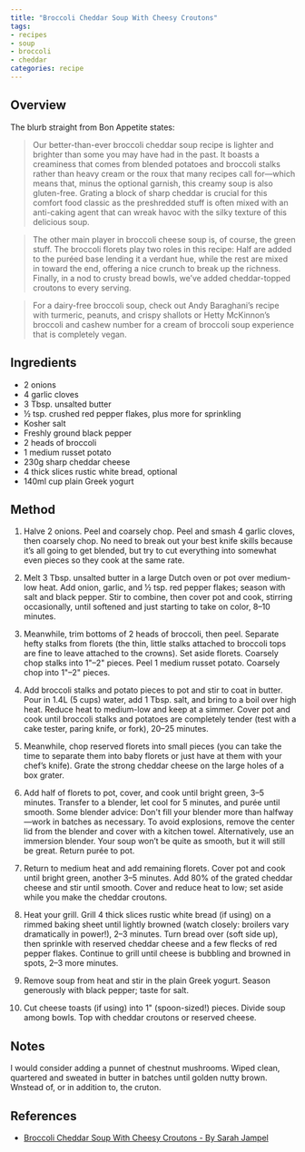 ```yaml
---
title: "Broccoli Cheddar Soup With Cheesy Croutons"
tags:
- recipes
- soup
- broccoli
- cheddar
categories: recipe
---
```


## Overview
The blurb straight from Bon Appetite states:

> Our better-than-ever broccoli cheddar soup recipe is lighter and brighter than some you may have had in the past. It boasts a creaminess that comes from blended potatoes and broccoli stalks rather than heavy cream or the roux that many recipes call for—which means that, minus the optional garnish, this creamy soup is also gluten-free. Grating a block of sharp cheddar is crucial for this comfort food classic as the preshredded stuff is often mixed with an anti-caking agent that can wreak havoc with the silky texture of this delicious soup.

> The other main player in broccoli cheese soup is, of course, the green stuff. The broccoli florets play two roles in this recipe: Half are added to the puréed base lending it a verdant hue, while the rest are mixed in toward the end, offering a nice crunch to break up the richness. Finally, in a nod to crusty bread bowls, we’ve added cheddar-topped croutons to every serving.

> For a dairy-free broccoli soup, check out Andy Baraghani’s recipe with turmeric, peanuts, and crispy shallots or Hetty McKinnon’s broccoli and cashew number for a cream of broccoli soup experience that is completely vegan.

## Ingredients
- 2 onions
- 4 garlic cloves
- 3 Tbsp. unsalted butter
- ½ tsp. crushed red pepper flakes, plus more for sprinkling
- Kosher salt
- Freshly ground black pepper
- 2 heads of broccoli
- 1 medium russet potato
- 230g sharp cheddar cheese
- 4 thick slices rustic white bread, optional
- 140ml cup plain Greek yogurt

## Method
1. Halve 2 onions. Peel and coarsely chop. Peel and smash 4 garlic cloves, then coarsely chop. No need to break out your best knife skills because it’s all going to get blended, but try to cut everything into somewhat even pieces so they cook at the same rate.

2. Melt 3 Tbsp. unsalted butter in a large Dutch oven or pot over medium-low heat. Add onion, garlic, and ½ tsp. red pepper flakes; season with salt and black pepper. Stir to combine, then cover pot and cook, stirring occasionally, until softened and just starting to take on color, 8–10 minutes.

3. Meanwhile, trim bottoms of 2 heads of broccoli, then peel. Separate hefty stalks from florets (the thin, little stalks attached to broccoli tops are fine to leave attached to the crowns). Set aside florets. Coarsely chop stalks into 1"–2" pieces. Peel 1 medium russet potato. Coarsely chop into 1"–2" pieces.

4. Add broccoli stalks and potato pieces to pot and stir to coat in butter. Pour in 1.4L (5 cups) water, add 1 Tbsp. salt, and bring to a boil over high heat. Reduce heat to medium-low and keep at a simmer. Cover pot and cook until broccoli stalks and potatoes are completely tender (test with a cake tester, paring knife, or fork), 20–25 minutes.

5. Meanwhile, chop reserved florets into small pieces (you can take the time to separate them into baby florets or just have at them with your chef’s knife). Grate the strong cheddar cheese on the large holes of a box grater.

6. Add half of florets to pot, cover, and cook until bright green, 3–5 minutes. Transfer to a blender, let cool for 5 minutes, and purée until smooth. Some blender advice: Don't fill your blender more than halfway—work in batches as necessary. To avoid explosions, remove the center lid from the blender and cover with a kitchen towel. Alternatively, use an immersion blender. Your soup won’t be quite as smooth, but it will still be great. Return purée to pot.

7. Return to medium heat and add remaining florets. Cover pot and cook until bright green, another 3–5 minutes. Add 80% of the grated cheddar cheese and stir until smooth. Cover and reduce heat to low; set aside while you make the cheddar croutons.

8. Heat your grill. Grill 4 thick slices rustic white bread (if using) on a rimmed baking sheet until lightly browned (watch closely: broilers vary dramatically in power!), 2–3 minutes. Turn bread over (soft side up), then sprinkle with reserved cheddar cheese and a few flecks of red pepper flakes. Continue to grill until cheese is bubbling and browned in spots, 2–3 more minutes.

9. Remove soup from heat and stir in the plain Greek yogurt. Season generously with black pepper; taste for salt.

10. Cut cheese toasts (if using) into 1" (spoon-sized!) pieces. Divide soup among bowls. Top with cheddar croutons or reserved cheese.

## Notes
I would consider adding a punnet of chestnut mushrooms. Wiped clean, quartered and sweated in butter in batches until golden nutty brown. Wnstead of, or in addition to,  the cruton. 


## References
- [Broccoli Cheddar Soup With Cheesy Croutons - By Sarah Jampel](https://www.bonappetit.com/recipe/broccoli-cheddar-soup)